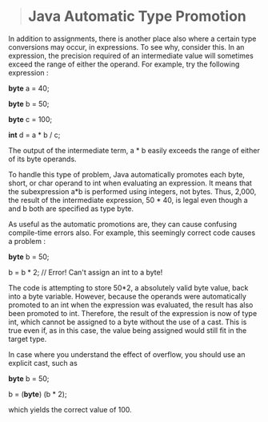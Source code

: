 ># Java Automatic Type Promotion

In addition to assignments, there is another place also where a certain type conversions may occur, in expressions. To see why, consider this. In an expression, the precision required of an intermediate value will sometimes exceed the range of either the operand. For example, try the following expression :

__byte__  a = 40;

__byte__  b = 50;

__byte__  c = 100;

__int__  d = a * b / c;

The output of the intermediate term, a * b easily exceeds the range of either of its byte operands.

To handle this type of problem, Java automatically promotes each byte, short, or char operand to int when evaluating an expression. It means that the subexpression a*b is performed using integers, not bytes. Thus, 2,000, the result of the intermediate expression, 50 * 40, is legal even though a and b both are specified as type byte.

As useful as the automatic promotions are, they can cause confusing compile-time errors also. For example, this seemingly correct code causes a problem :


__byte__ b = 50;

b = b * 2;      // Error! Can't assign an int to a byte!


The code is attempting to store 50*2, a absolutely valid byte value, back into a byte variable. However, because the operands were automatically promoted to an int when the expression was evaluated, the result has also been promoted to int. Therefore, the result of the expression is now of type int, which cannot be assigned to a byte without the use of a cast. This is true even if, as in this case, the value being assigned would still fit in the target type.


In case where you understand the effect of overflow, you should use an explicit cast, such as


__byte__ b = 50;

b = (__byte__) (b * 2);

which yields the correct value of 100.
